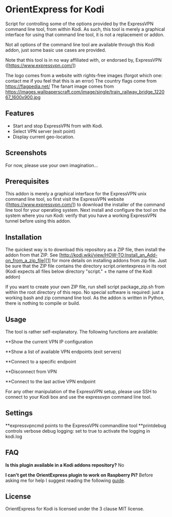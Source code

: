 OrientExpress for Kodi
==========
Script for controlling some of the options provided by the ExpressVPN command line tool, from within Kodi. As such, this tool is merely a graphical interface for using that command line tool, it is not a replacement or addon.

Not all options of the command line tool are available through this Kodi addon, just some basic use cases are provided.

Note that this tool is in no way affiliated with, or endorsed by, ExpressVPN ([https://www.expressvpn.com/])

The logo comes from a website with rights-free images (forgot which one: contact me if you feel that this is an error)
The country flags come from https://flagpedia.net/
The fanart image comes from https://images.wallpaperscraft.com/image/single/train_railway_bridge_122067_1600x900.jpg

Features
-----
- Start and stop ExpressVPN from with Kodi.
- Select VPN server (exit point)
- Display current geo-location.

Screenshots
-----
For now, please use your own imagination...

Prerequisites
------
This addon is merely a graphical interface for the ExpressVPN unix command line tool, so first visit the ExpressVPN website ([https://www.expressvpn.com/]) to download the installer of the command line tool for your operating system. Next install and configure the tool on the system where you run Kodi: verify that you have a working ExpressVPN tunnel before using this addon.

Installation
------
The quickest way is to download this repository as a ZIP file, then install the addon from that ZIP. See [http://kodi.wiki/view/HOW-TO:Install_an_Add-on_from_a_zip_file][1] for more details on installing addons from zip file. Just be sure that the ZIP file contains the directory script.orientexpress in its root (Kodi expects all files below directory "script." + the name of the Kodi addon)

If you want to create your own ZIP file, run shell script package_zip.sh from within the root directory of this repo. No special software is required: just a working bash and zip command line tool. As the addon is written in Python, there is nothing to compile or build.

Usage
------

The tool is rather self-explanatory. The following functions are available:

**Show the current VPN IP configuration

**Show a list of available VPN endpoints (exit servers)

**Connect to a specific endpoint

**Disconnect from VPN

**Connect to the last active VPN endpoint

For any other manipulation of the ExpressVPN setup, please use SSH to connect to your Kodi box and use the expressvpn command line tool.

Settings
--------

**expressvpncmd points to the ExpressVPN commandline tool
**printdebug controls verbose debug logging: set to true to activate the logging in kodi.log

FAQ
---

**Is this plugin available in a Kodi addons repository?** No

**I can't get the OrientExpress plugin to work on Raspberry Pi?** Before asking me for help I suggest reading the following [guide][1].

License
------

OrientExpress for Kodi is licensed under the 3 clause MIT license.

[1]: http://kodi.wiki/view/HOW-TO:Install_an_Add-on_from_a_zip_file
